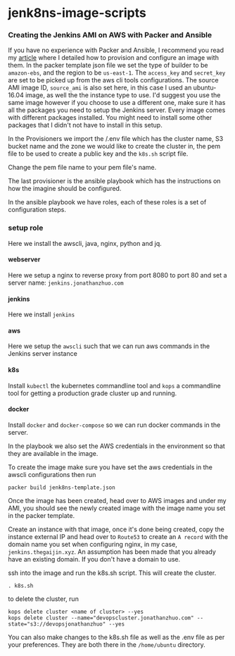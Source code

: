 # jenk8ns-image-scripts

### Creating the Jenkins AMI on AWS with Packer and Ansible

If you have no experience with Packer and Ansible, I recommend you read my [article](https://medium.com/@Thegaijin/configuration-and-change-management-with-packer-and-ansible-f0a16677e28f) where I detailed how to provision and configure an image with them.
In the packer template json file we set the type of builder to be `amazon-ebs`, and the region to be `us-east-1`.
The `access_key` and `secret_key` are set to be picked up from the aws cli tools configurations.
The source AMI image ID, `source_ami` is also set here, in this case I used an ubuntu-16.04 image, as well the the instance type to use. I'd suggest you use the same image however if you choose to use a different one, make sure it has all the packages you need to setup the Jenkins server. Every image comes with different packages installed. You might need to install some other packages that I didn't not have to install in this setup.

In the Provisioners we import the /.env file which has the cluster name, S3 bucket name and the zone we would like to create the cluster in, the pem file to be used to create a public key and the `k8s.sh` script file.

Change the pem file name to your pem file's name.

The last provisioner is the ansible playbook which has the instructions on how the imagine should be configured.

In the ansible playbook we have roles, each of these roles is a set of configuration steps.

### setup role

Here we install the awscli, java, nginx, python and jq.

#### webserver

Here we setup a nginx to reverse proxy from port 8080 to port 80 and set a server name: `jenkins.jonathanzhuo.com`

#### jenkins

Here we install `jenkins`

#### aws

Here we setup the `awscli` such that we can run aws commands in the Jenkins server instance

#### k8s

Install `kubectl` the kubernetes commandline tool and `kops` a commandline tool for getting a production grade cluster up and running.

#### docker

Install `docker` and `docker-compose` so we can run docker commands in the server.

In the playbook we also set the AWS credentials in the environment so that they are available in the image.

To create the image make sure you have set the aws credentials in the awscli configurations then run

    packer build jenk8ns-template.json

Once the image has been created, head over to AWS images and under my AMI, you should see the newly created image with the image name you set in the packer template.

Create an instance with that image, once it's done being created, copy the instance external IP and head over to `Route53` to create an `A record` with the domain name you set when configuring nginx, in my case, `jenkins.thegaijin.xyz`. An assumption has been made that you already have an existing domain. If you don't have a domain to use.

ssh into the image and run the k8s.sh script. This will create the cluster.

    . k8s.sh

to delete the cluster, run

    kops delete cluster <name of cluster> --yes
    kops delete cluster --name="devopscluster.jonathanzhuo.com" --state="s3://devopsjonathanzhuo" --yes

You can also make changes to the k8s.sh file as well as the .env file as per your preferences. They are both there in the `/home/ubuntu` directory.
